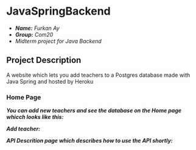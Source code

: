 # JavaSpringBackend


- ***Name:*** *Furkan Ay*
- ***Group:*** *Com20*
- *Midterm project for Java Backend*


## Project Description

A website which lets you add teachers to a Postgres database made with Java Spring and hosted by Heroku

### Home Page

***You can add new teachers and see the database on the Home page whicch looks like this:***


***Add teacher:***


***API Descrition page which describes how to use the API shortly:***


